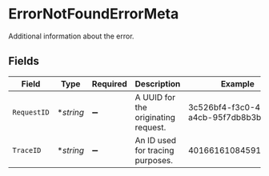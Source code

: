 # ErrorNotFoundErrorMeta

Additional information about the error.


## Fields

| Field                                | Type                                 | Required                             | Description                          | Example                              |
| ------------------------------------ | ------------------------------------ | ------------------------------------ | ------------------------------------ | ------------------------------------ |
| `RequestID`                          | **string*                            | :heavy_minus_sign:                   | A UUID for the originating request.  | 3c526bf4-f3c0-4c4a-a4cb-95f7db8b3bbe |
| `TraceID`                            | **string*                            | :heavy_minus_sign:                   | An ID used for tracing purposes.     | 4016616108459136584                  |